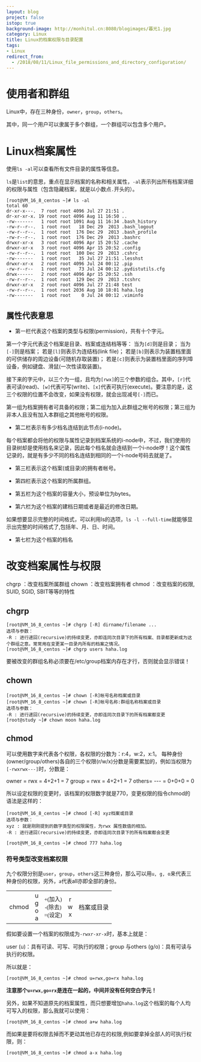 ```yaml
---
layout: blog
project: false
istop: true
background-image: http://monhitul.cn:8080/blogimages/暮光1.jpg
category: Linux
title: Linux的档案权限与目录配置
tags:
- Linux
redirect_from:
  - /2018/08/11/Linux_file_permissions_and_directory_configuration/
---
```


# 使用者和群组

Linux中，存在三种身份，``owner``，``group``，``others``。

其中，同一个用户可以隶属于多个群组，一个群组可以包含多个用户。


# Linux档案属性

使用``ls -al``可以查看所有文件目录的属性等信息。

``ls``是``list``的意思，重点在显示档案的名称和相关属性，``-al``表示列出所有档案详细的权限与属性（包含隐藏档案，就是以小数点``.``开头的）。

```
[root@VM_16_8_centos ~]# ls -al
total 60
dr-xr-x---.  7 root root 4096 Jul 27 21:51 .
dr-xr-xr-x. 19 root root 4096 Aug 11 16:50 ..
-rw-------   1 root root 1091 Aug 11 16:34 .bash_history
-rw-r--r--.  1 root root   18 Dec 29  2013 .bash_logout
-rw-r--r--.  1 root root  176 Dec 29  2013 .bash_profile
-rw-r--r--.  1 root root  176 Dec 29  2013 .bashrc
drwxr-xr-x   3 root root 4096 Apr 15 20:52 .cache
drwxr-xr-x   3 root root 4096 Apr 15 20:52 .config
-rw-r--r--.  1 root root  100 Dec 29  2013 .cshrc
-rw-------   1 root root   35 Jul 27 21:51 .lesshst
drwxr-xr-x   2 root root 4096 Jul 24 00:12 .pip
-rw-r--r--   1 root root   73 Jul 24 00:12 .pydistutils.cfg
drwx------   2 root root 4096 Apr 15 20:52 .ssh
-rw-r--r--.  1 root root  129 Dec 29  2013 .tcshrc
drwxr-xr-x   2 root root 4096 Jul 27 21:48 test
-rw-r--r--.  1 root root 2036 Aug 10 18:01 haha.log
-rw-------   1 root root    0 Jul 24 00:12 .viminfo
```

## 属性代表意思

* 第一栏代表这个档案的类型与权限(permission)，共有十个字元。

第一个字元代表这个档案是目录、档案或连结档等等：
当为``[d]``则是目录；
当为``[-]``则是档案；
若是``[l]``则表示为连结档(link file)；
若是``[b]``则表示为装置档里面的可供储存的周边设备(可随机存取装置)；
若是``[c]``则表示为装置档里面的序列埠设备，例如键盘、滑鼠(一次性读取装置)。

接下来的字元中，以三个为一组，且均为``[rwx]``的三个参数的组合。其中，``[r]``代表可读(read)、``[w]``代表可写(write)、``[x]``代表可执行(execute)。要注意的是，这三个权限的位置不会改变，如果没有权限，就会出现减号``[-]``而已。

第一组为档案拥有者可具备的权限；第二组为加入此群组之帐号的权限；第三组为非本人且没有加入本群组之其他帐号的权限。

* 第二栏表示有多少档名连结到此节点(i-node)。

每个档案都会将他的权限与属性记录到档案系统的i-node中，不过，我们使用的目录树却是使用档名来记录，因此每个档名就会连结到一个i-node啰！这个属性记录的，就是有多少不同的档名连结到相同的一个i-node号码去就是了。

* 第三栏表示这个档案(或目录)的拥有者帐号。

* 第四栏表示这个档案的所属群组。

* 第五栏为这个档案的容量大小，预设单位为bytes。

* 第六栏为这个档案的建档日期或者是最近的修改日期。

如果想要显示完整的时间格式，可以利用ls的选项，``ls -l --full-time``就能够显示出完整的时间格式了,包括年、月、日、时间。

* 第七栏为这个档案的档名

# 改变档案属性与权限

chgrp ：改变档案所属群组
chown ：改变档案拥有者
chmod ：改变档案的权限, SUID, SGID, SBIT等等的特性

## chgrp

```
[root@VM_16_8_centos ~]# chgrp [-R] dirname/filename ... 
选项与参数：
-R : 进行递回(recursive)的持续变更，亦即连同次目录下的所有档案、目录都更新成为这个群组之意。常常用在变更某一目录内所有的档案之情况。
[root@VM_16_8_centos ~]# chgrp users haha.log
```

要被改变的群组名称必须要在/etc/group档案内存在才行，否则就会显示错误！

## chown

```
[root@VM_16_8_centos ~]# chown [-R]帐号名称档案或目录 
[root@VM_16_8_centos ~]# chown [-R]帐号名称:群组名称档案或目录
选项与参数：
-R : 进行递回(recursive)的持续变更，亦即连同次目录下的所有档案都变更
[root@study ~]# chown moon haha.log
```

## chmod

可以使用数字来代表各个权限，各权限的分数为：r:4，w:2，x:1。
每种身份(owner/group/others)各自的三个权限(r/w/x)分数是需要累加的，例如当权限为``[-rwxrwx---]``时，分数是：

owner = rwx = 4+2+1 = 7 
group = rwx = 4+2+1 = 7 
others= --- = 0+0+0 = 0

所以设定权限的变更时，该档案的权限数字就是770，变更权限的指令chmod的语法是这样的：

```
[root@VM_16_8_centos ~]# chmod [-R] xyz档案或目录
选项与参数：
xyz : 就是刚刚提到的数字类型的权限属性，为rwx 属性数值的相加。
-R : 进行递回(recursive)的持续变更，亦即连同次目录下的所有档案都会变更

[root@VM_16_8_centos ~]# chmod 777 haha.log
```

### 符号类型改变档案权限

九个权限分别是``user``，``group``，``others``这三种身份，那么可以用``u, g, o``来代表三种身份的权限，另外，``a``代表all亦即全部的身份。

<table>
	<tbody>
		<tr style="text-align:center">
			<td>
				<font style="vertical-align: inherit;">
				<font style="vertical-align: inherit;">chmod</font></font></td><td><font style="vertical-align: inherit;"><font style="vertical-align: inherit;">u </font></font><br><font style="vertical-align: inherit;"><font style="vertical-align: inherit;">g </font></font><br><font style="vertical-align: inherit;"><font style="vertical-align: inherit;">o </font></font><br><font style="vertical-align: inherit;"><font style="vertical-align: inherit;">a</font></font>
			</td>
			<td style="font: 11pt '細明體'"><font style="vertical-align: inherit;"><font style="vertical-align: inherit;">+(加入) </font></font><br><font style="vertical-align: inherit;"><font style="vertical-align: inherit;">-(除去) </font></font><br><font style="vertical-align: inherit;"><font style="vertical-align: inherit;">=(设定)</font></font>
			</td>
			<td>
				<font style="vertical-align: inherit;"><font style="vertical-align: inherit;">r </font></font><br><font style="vertical-align: inherit;"><font style="vertical-align: inherit;">w </font></font><br><font style="vertical-align: inherit;"><font style="vertical-align: inherit;">x</font></font>
			</td>
			<td>
				<font style="vertical-align: inherit;"><font style="vertical-align: inherit;">档案或目录</font></font>
			</td>
		</tr>
	</tbody>
</table>

假如要设置一个档案的权限成为``-rwxr-xr-x``时，基本上就是：

user (u)：具有可读、可写、可执行的权限；group 与others (g/o)：具有可读与执行的权限。

所以就是：

```
[root@VM_16_8_centos ~]# chmod u=rwx,go=rx haha.log
```

**注意那个``u=rwx,go=rx``是连在一起的，中间并没有任何空白字元！**

另外，如果不知道原先的档案属性，而只想要增加``haha.log``这个档案的每个人均可写入的权限，那么我就可以使用：

```
[root@VM_16_8_centos ~]# chmod a+w haha.log 
```

而如果是要将权限去掉而不更动其他已存在的权限,例如要拿掉全部人的可执行权限，则：


```
[root@VM_16_8_centos ~]# chmod a-x haha.log
```
